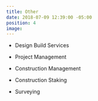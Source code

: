 ```yaml
---
title: Other
date: 2018-07-09 12:39:00 -05:00
position: 4
image: 
---
```


* Design Build Services

* Project Management

* Construction Management

* Construction Staking

* Surveying